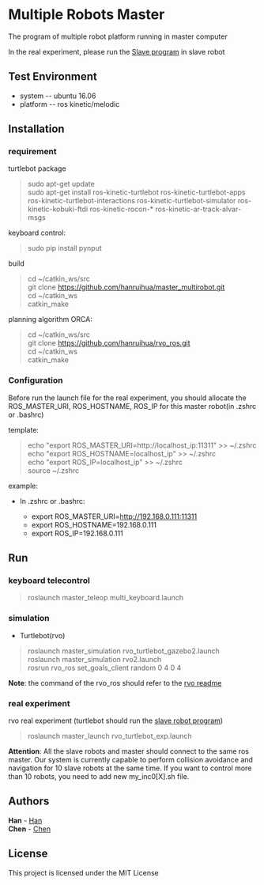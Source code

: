 # Multiple Robots Master
The program of multiple robot platform running in master computer

In the real experiment, please run the [Slave program](https://github.com/hanruihua/slave_multirobot) in slave robot
 
## Test Environment

- system -- ubuntu 16.06
- platform -- ros kinetic/melodic

## Installation

### requirement

turtlebot package

> sudo apt-get update  
> sudo apt-get install ros-kinetic-turtlebot ros-kinetic-turtlebot-apps ros-kinetic-turtlebot-interactions ros-kinetic-turtlebot-simulator ros-kinetic-kobuki-ftdi ros-kinetic-rocon-* ros-kinetic-ar-track-alvar-msgs  

keyboard control:
> sudo pip install pynput

build
> cd ~/catkin_ws/src  
> git clone https://github.com/hanruihua/master_multirobot.git  
> cd ~/catkin_ws  
> catkin_make  

planning algorithm ORCA:

> cd ~/catkin_ws/src  
> git clone https://github.com/hanruihua/rvo_ros.git  
> cd ~/catkin_ws    
> catkin_make   


### Configuration
Before run the launch file for the real experiment, you should allocate the ROS_MASTER_URI, ROS_HOSTNAME, ROS_IP for this master robot(in .zshrc or .bashrc)

template:

> echo "export ROS_MASTER_URI=http://localhost_ip:11311" >> ~/.zshrc   
> echo "export ROS_HOSTNAME=localhost_ip" >> ~/.zshrc  
> echo "export ROS_IP=localhost_ip" >> ~/.zshrc   
> source ~/.zshrc    

example:
- In .zshrc or .bashrc:  

    - export ROS_MASTER_URI=http://192.168.0.111:11311    
    - export ROS_HOSTNAME=192.168.0.111    
    - export ROS_IP=192.168.0.111  

## Run 

### keyboard telecontrol  
> roslaunch master_teleop multi_keyboard.launch  

### simulation   

- Turtlebot(rvo)  
> roslaunch master_simulation rvo_turtlebot_gazebo2.launch  
> roslaunch master_simulation rvo2.launch   
> rosrun rvo_ros set_goals_client random 0 4 0 4  

**Note**: the command of the rvo_ros should refer to the [rvo readme](https://github.com/hanruihua/rvo_ros/blob/master/readme.md)

### real experiment

rvo real experiment (turtlebot should run the [slave robot program](https://github.com/hanruihua/slave_multirobot.git))  
> roslaunch master_launch rvo_turtlebot_exp.launch  

**Attention**: All the slave robots and master should connect to the same ros master. 
               Our system is currently capable to perform collision avoidance and navigation for 10 slave robots at the same time. If you want to control more than 10 robots, you need to add new my_inc0[X].sh file.

## Authors

**Han** - [Han](https://github.com/hanruihua)  
**Chen** - [Chen](https://github.com/chenshengduo)

## License

This project is licensed under the MIT License

